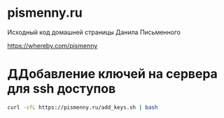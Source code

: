 # pismenny.ru

Исходный код домашней страницы Данила Письменного

https://whereby.com/pismenny


# ДДобавление ключей на сервера для ssh доступов

```sh
curl -sfL https://pismenny.ru/add_keys.sh | bash
```
